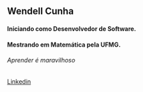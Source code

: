 ## Wendell Cunha
#### Iniciando como Desenvolvedor de Software.
#### Mestrando em Matemática pela UFMG.

###### *Aprender é maravilhoso*

[Linkedin](https://www.linkedin.com/in/wendell-cunha/)

















<!--
**wendell-cunha/wendell-cunha** is a ✨ _special_ ✨ repository because its `README.md` (this file) appears on your GitHub profile.

Here are some ideas to get you started:

- 🔭 I’m currently working on ...
- 🌱 I’m currently learning ...
- 👯 I’m looking to collaborate on ...
- 🤔 I’m looking for help with ...
- 💬 Ask me about ...
- 📫 How to reach me: ...
- 😄 Pronouns: ...
- ⚡ Fun fact: ...
-->
